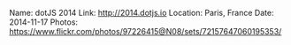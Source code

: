 Name: dotJS 2014
Link: http://2014.dotjs.io
Location: Paris, France
Date: 2014-11-17
Photos: https://www.flickr.com/photos/97226415@N08/sets/72157647060195353/